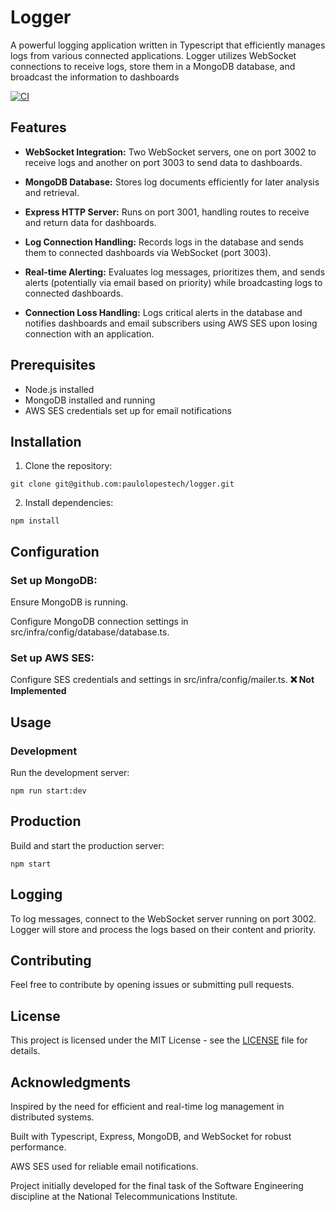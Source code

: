 # Logger
A powerful logging application written in Typescript that efficiently manages logs from various connected applications. Logger utilizes WebSocket connections to receive logs, store them in a MongoDB database, and broadcast the information to dashboards

[![CI](https://github.com/paulolopestech/logger/actions/workflows/ci.yaml/badge.svg)](https://github.com/paulolopestech/logger/actions/workflows/ci.yaml)


## Features
- <b>WebSocket Integration:</b> Two WebSocket servers, one on port 3002 to receive logs and another on port 3003 to send data to dashboards.

- <b>MongoDB Database:</b> Stores log documents efficiently for later analysis and retrieval.

- <b>Express HTTP Server:</b> Runs on port 3001, handling routes to receive and return data for dashboards.

- <b>Log Connection Handling:</b> Records logs in the database and sends them to connected dashboards via WebSocket (port 3003).

- <b>Real-time Alerting:</b> Evaluates log messages, prioritizes them, and sends alerts (potentially via email based on priority) while broadcasting logs to connected dashboards.

- <b>Connection Loss Handling:</b> Logs critical alerts in the database and notifies dashboards and email subscribers using AWS SES upon losing connection with an application.

## Prerequisites
- Node.js installed
- MongoDB installed and running
- AWS SES credentials set up for email notifications

## Installation

1. Clone the repository:
```
git clone git@github.com:paulolopestech/logger.git
```

2. Install dependencies:
```
npm install
```

## Configuration
### Set up MongoDB:

Ensure MongoDB is running.

Configure MongoDB connection settings in src/infra/config/database/database.ts.
### Set up AWS SES:

Configure SES credentials and settings in src/infra/config/mailer.ts. <b> ❌ Not Implemented </b>

## Usage
### Development
Run the development server:
```
npm run start:dev
```


## Production
Build and start the production server:
```
npm start
```

## Logging
To log messages, connect to the WebSocket server running on port 3002. Logger will store and process the logs based on their content and priority.

## Contributing
Feel free to contribute by opening issues or submitting pull requests.

## License
This project is licensed under the MIT License - see the [LICENSE](./LICENCE) file for details.

## Acknowledgments
Inspired by the need for efficient and real-time log management in distributed systems.

Built with Typescript, Express, MongoDB, and WebSocket for robust performance.

AWS SES used for reliable email notifications.

Project initially developed for the final task of the Software Engineering discipline at the National Telecommunications Institute.